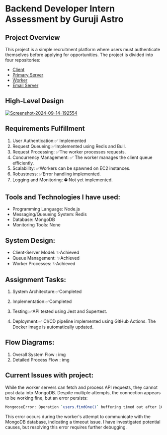 # Backend Developer Intern Assessment by Guruji Astro

## Project Overview
This project is a simple recruitment platform where users must authenticate themselves before applying for opportunities. The project is divided into four repositories:
* [Client](https://github.com/coder-Rit/assessment-client-guruji-astro)
* [Primary Server](https://github.com/coder-Rit/assessment-guruji-astro)
* [Worker](https://github.com/coder-Rit/assessment-worker-guruji-astro)
* [Email Server](https://github.com/coder-Rit/assessment-worker-mail-service)

## High-Level Design

<a href="https://ibb.co/Q9jrtK9"><img src="https://i.ibb.co/D4g5TR4/Screenshot-2024-09-14-192554.png" alt="Screenshot-2024-09-14-192554" border="0"></a>

## Requirements Fulfillment
1. User Authentication:✅ Implemented
2. Request Queueing:✅Implemented using Redis and Bull.
3. Request Processing: ✅The worker processes requests.
4. Concurrency Management: ✅ The worker manages the client queue efficiently.
5. Scalability:  ✅Workers can be spawned on EC2 instances.
6. Robustness:  ✅Error handling implemented.
7. Logging and Monitoring: ⛔ Not yet implemented.

## Tools and Technologies I have used:
- Programming Language: Node.js 
- Messaging/Queueing System: Redis
- Database: MongoDB
- Monitoring Tools: None


## System Design:
- Client-Server Model:  ✨Achieved
- Queue Management:  ✨Achieved
- Worker Processes:  ✨Achieved

## Assignment Tasks:
1. System Architecture:✅Completed
   
2. Implementation:✅Completed
   
3. Testing:✅API tested using Jest and Supertest.
    
4. Deployment:✅ CI/CD pipeline implemented using GitHub Actions. The Docker image is automatically updated.  

## Flow Diagrams:
1. Overall System Flow :
img
2. Detailed Process Flow :
img

## Current Issues with project:
While the worker servers can fetch and process API requests, they cannot post data into MongoDB. Despite multiple attempts, the connection appears to be working fine, but an error persists:
```bash
MongooseError: Operation `users.findOne()` buffering timed out after 10000ms
```
This error occurs during the worker's attempt to communicate with the MongoDB database, indicating a timeout issue. I have investigated potential causes, but resolving this error requires further debugging.


 
